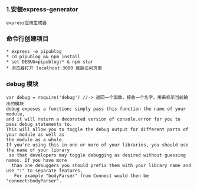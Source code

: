 ### 1.安装express-generator 
	express应用生成器
### 命令行创建项目
	* express -e pipublog
	* cd pipublog && npm install
	* set DEBUG=pipublog:* & npm star 
	* 浏览器打开 localhost:3000 就能访问页面
### debug 模块 	
	var debug = require('debug') //-> 返回一个函数，接收一个名字，用来标示当前输出的模块
	debug exposes a function; simply pass this function the name of your module, 
	and it will return a decorated version of console.error for you to pass debug statements to. 
	This will allow you to toggle the debug output for different parts of your module as well as 
	the module as a whole.
	If you're using this in one or more of your libraries, you should use the name of your library
	 so that developers may toggle debugging as desired without guessing names. If you have more
	  than one debuggers you should prefix them with your library name and use ":" to separate features.
	   For example "bodyParser" from Connect would then be "connect:bodyParser".